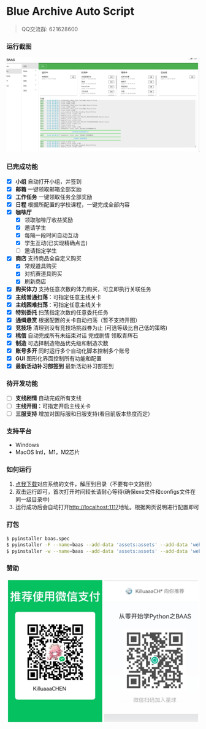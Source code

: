 # Blue Archive Auto Script

> QQ交流群: 621628600

### 运行截图

![](docs/homepage.png)

### 已完成功能

- [x] **小组** 自动打开小组，并签到
- [x] **邮箱** 一键领取邮箱全部奖励
- [x] **工作任务** 一键领取任务全部奖励
- [x] **日程** 根据所配置的学校课程，一键完成全部内容
- [x] **咖啡厅**
    - [x] 领取咖啡厅收益奖励
    - [x] 邀请学生
    - [x] 每隔一段时间自动互动
    - [x] 学生互动(已实现精确点击)
    - [ ] 邀请指定学生
- [x] **商店** 支持商品全自定义购买
    - [x] 常规道具购买
    - [x] 对抗赛道具购买
    - [x] 刷新商店
- [x] **购买体力** 支持任意次数的体力购买，可立即执行关联任务
- [x] **主线普通扫荡**：可指定任意主线关卡
- [x] **主线困难扫荡**：可指定任意主线关卡
- [x] **特别委托** 扫荡指定次数的任意委托任务
- [x] **通缉悬赏** 根据配置的关卡自动扫荡（暂不支持开图）
- [x] **竞技场** 清理到没有竞技场挑战券为止 (可选等级比自己低的策略)
- [x] **桃信** 自动完成所有未结束对话 完成剧情 领取青辉石
- [x] **制造** 可选择制造物品优先级和制造次数
- [x] **账号多开** 同时运行多个自动化脚本控制多个账号
- [x] **GUI** 图形化界面控制所有功能和配置
- [x] **最新活动补习部签到** 最新活动补习部签到

### 待开发功能

- [ ] **支线剧情** 自动完成所有支线
- [ ] **主线开图**：可指定开启主线关卡
- [ ] **三服支持** 增加对国际服和日服支持(看目前版本热度而定）

### 支持平台

- Windows
- MacOS Intl，M1，M2芯片

### 如何运行

1. [点我下载](https://github.com/baas-pro/baas/releases)对应系统的文件，解压到目录（不要有中文路径）
2. 双击运行即可，首次打开时间较长请耐心等待(确保exe文件和configs文件在同一级目录中)
3. 运行成功后会自动打开[http://localhost:1117](http://localhost:1117)地址。根据网页说明进行配置即可

### 打包

```bash
$ pyinstaller baas.spec
$ pyinstaller -F --name=baas --add-data 'assets:assets' --add-data 'web/static:web/static' --add-data 'web/templates:web/templates' --icon='assets/ba.ico' main.py
$ pyinstaller -w --name=baas --add-data 'assets:assets' --add-data 'web/static:web/static' --add-data 'web/templates:web/templates' --icon='assets/ba.icns' main.py
```

### 赞助

![](docs/sponsor.jpg)